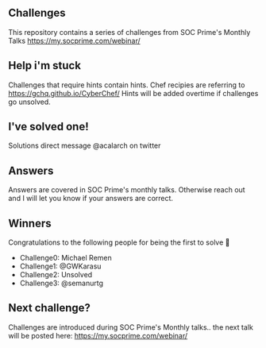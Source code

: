 ## Challenges
This repository contains a series of challenges from SOC Prime's Monthly Talks https://my.socprime.com/webinar/

## Help i'm stuck
Challenges that require hints contain hints. Chef recipies are referring to https://gchq.github.io/CyberChef/
Hints will be added overtime if challenges go unsolved.

## I've solved one!
Solutions direct message @acalarch on twitter

## Answers 
Answers are covered in SOC Prime's monthly talks. Otherwise reach out and I will let you know if your answers are correct.

## Winners
Congratulations to the following people for being the first to solve 🎉
* Challenge0: Michael Remen 
* Challenge1: @GWKarasu 
* Challenge2: Unsolved 
* Challenge3: @semanurtg 

## Next challenge? 
Challenges are introduced during SOC Prime's Monthly talks.. the next talk will be posted here: 
https://my.socprime.com/webinar/
